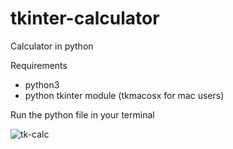 # tkinter-calculator
Calculator in python


Requirements 
- python3
- python tkinter module (tkmacosx for mac users)


Run the python file in your terminal


![tk-calc](https://user-images.githubusercontent.com/85568177/162735601-1c807824-403a-4ec2-afb6-13f3a48c544c.jpeg)
